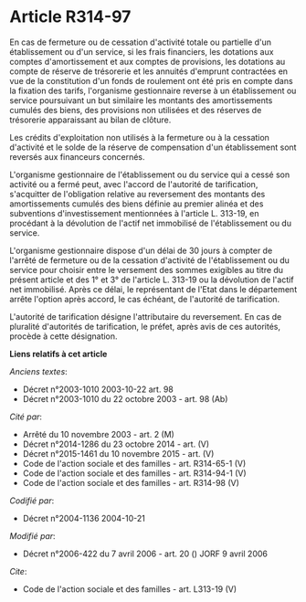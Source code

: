 # Article R314-97

En cas de fermeture ou de cessation d'activité totale ou partielle d'un établissement ou d'un service, si les frais
financiers, les dotations aux comptes d'amortissement et aux comptes de provisions, les dotations au compte de réserve de
trésorerie et les annuités d'emprunt contractées en vue de la constitution d'un fonds de roulement ont été pris en compte
dans la fixation des tarifs, l'organisme gestionnaire reverse à un établissement ou service poursuivant un but similaire les
montants des amortissements cumulés des biens, des provisions non utilisées et des réserves de trésorerie apparaissant au
bilan de clôture. 

Les crédits d'exploitation non utilisés à la fermeture ou à la cessation d'activité et le solde de la réserve de compensation
d'un établissement sont reversés aux financeurs concernés. 

L'organisme gestionnaire de l'établissement ou du service qui a cessé son activité ou a fermé peut, avec l'accord de
l'autorité de tarification, s'acquitter de l'obligation relative au reversement des montants des amortissements cumulés des
biens définie au premier alinéa et des subventions d'investissement mentionnées à l'article L. 313-19, en procédant à la
dévolution de l'actif net immobilisé de l'établissement ou du service. 

L'organisme gestionnaire dispose d'un délai de 30 jours à compter de l'arrêté de fermeture ou de la cessation d'activité de
l'établissement ou du service pour choisir entre le versement des sommes exigibles au titre du présent article et des 1° et
3° de l'article L. 313-19 ou la dévolution de l'actif net immobilisé. Après ce délai, le représentant de l'Etat dans le
département arrête l'option après accord, le cas échéant, de l'autorité de tarification. 

L'autorité de tarification désigne l'attributaire du reversement. En cas de pluralité d'autorités de tarification, le préfet,
après avis de ces autorités, procède à cette désignation.

**Liens relatifs à cet article**

_Anciens textes_:

  - Décret n°2003-1010 2003-10-22 art. 98
  - Décret n°2003-1010 du 22 octobre 2003 - art. 98 (Ab)

_Cité par_:

  - Arrêté du 10 novembre 2003 - art. 2 (M)
  - Décret n°2014-1286 du 23 octobre 2014 - art. (V)
  - Décret n°2015-1461 du 10 novembre 2015 - art. (V)
  - Code de l'action sociale et des familles - art. R314-65-1 (V)
  - Code de l'action sociale et des familles - art. R314-94-1 (V)
  - Code de l'action sociale et des familles - art. R314-98 (V)

_Codifié par_:

  - Décret n°2004-1136 2004-10-21

_Modifié par_:

  - Décret n°2006-422 du 7 avril 2006 - art. 20 () JORF 9 avril 2006

_Cite_:

  - Code de l'action sociale et des familles - art. L313-19 (V)
